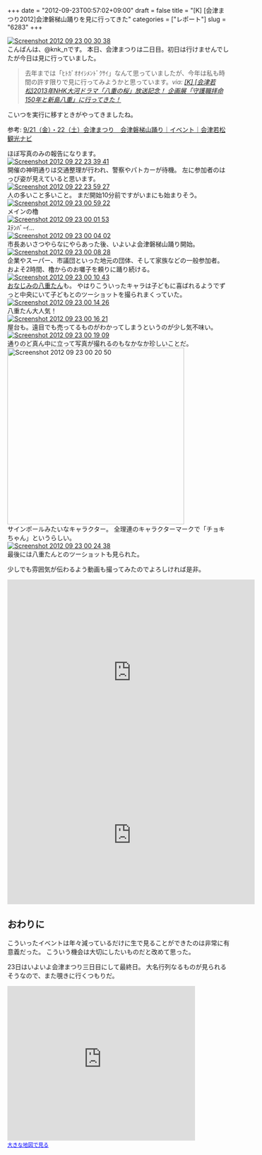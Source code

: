 +++
date = "2012-09-23T00:57:02+09:00"
draft = false
title = "[K] [会津まつり2012]会津磐梯山踊りを見に行ってきた"
categories = ["レポート"]
slug = "6283"
+++

<div class="center"><a href="http://knk-n.com/images/2012/09/screenshot_2012-09-23_00.30.38.jpg"><img src="http://knk-n.com/images/2012/09/screenshot_2012-09-23_00.30.38.jpg" alt="Screenshot 2012 09 23 00 30 38" title="screenshot_2012-09-23_00.30.38.jpg" border="0" width="" height="" /></a></div>
こんばんは、@knk_nです。
本日、会津まつりは二日目。初日は行けませんでしたが今日は見に行っていました。

<blockquote title=”[K] [会津若松]2013年NHK大河ドラマ「八重の桜」放送記念！ 企画展「守護職拝命150年と新島八重」に行ってきた！” cite=”http://knk-n.com/2012/09/15/yae-kikkau-tsurugajo/”>去年までは「ﾋﾄｶﾞｵｵｲｼﾒﾝﾄﾞｸｻｲ」なんて思っていましたが、今年は私も時間の許す限りで見に行ってみようかと思っています。<cite>via: <a href=”http://knk-n.com/2012/09/15/yae-kikkau-tsurugajo/” target=”_blank”>[K] [会津若松]2013年NHK大河ドラマ「八重の桜」放送記念！ 企画展「守護職拝命150年と新島八重」に行ってきた！</a></cite></blockquote>

こいつを実行に移すときがやってきましたね。

<p>参考: <a  href="http://www.aizukanko.com/event/246/" target="_blank">9/21（金）・22（土）会津まつり　会津磐梯山踊り｜イベント｜会津若松観光ナビ</a><script type="text/javascript">var url = "http://www.aizukanko.com/event/246/";</script><script src="http://api.b.st-hatena.com/entry.count?url=http://www.aizukanko.com/event/246/&callback=hatebTxt"></script></p><!--more-->ほぼ写真のみの報告になります。

<div class="center"><a href="http://knk-n.com/images/2012/09/screenshot_2012-09-22_23.39.41.jpg"><img src="http://knk-n.com/images/2012/09/screenshot_2012-09-22_23.39.41.jpg" alt="Screenshot 2012 09 22 23 39 41" title="screenshot_2012-09-22_23.39.41.jpg" border="0" width="" height="" /></a></div>
開催の神明通りは交通整理が行われ、警察やパトカーが待機。
左に参加者のはっぴ姿が見えていると思います。

<div class="center"><a href="http://knk-n.com/images/2012/09/screenshot_2012-09-22_23.59.27.jpg"><img src="http://knk-n.com/images/2012/09/screenshot_2012-09-22_23.59.27.jpg" alt="Screenshot 2012 09 22 23 59 27" title="screenshot_2012-09-22_23.59.27.jpg" border="0" width="" height="" /></a></div>
人の多いこと多いこと。
まだ開始10分前ですがいまにも始まりそう。


<div class="center"><a href="http://knk-n.com/images/2012/09/screenshot_2012-09-23_00.59.22.jpg"><img src="http://knk-n.com/images/2012/09/screenshot_2012-09-23_00.59.22.jpg" alt="Screenshot 2012 09 23 00 59 22" title="screenshot_2012-09-23_00.59.22.jpg" border="0" width="" height="" /></a></div>
メインの櫓

<div class="center"><a href="http://knk-n.com/images/2012/09/screenshot_2012-09-23_00.01.53.jpg"><img src="http://knk-n.com/images/2012/09/screenshot_2012-09-23_00.01.53.jpg" alt="Screenshot 2012 09 23 00 01 53" title="screenshot_2012-09-23_00.01.53.jpg" border="0" width="" height="" /></a></div>
ｽﾃﾝﾊﾞｰｲ…

<div class="center"><a href="http://knk-n.com/images/2012/09/screenshot_2012-09-23_00.04.02.jpg"><img src="http://knk-n.com/images/2012/09/screenshot_2012-09-23_00.04.02.jpg" alt="Screenshot 2012 09 23 00 04 02" title="screenshot_2012-09-23_00.04.02.jpg" border="0" width="" height="" /></a></div>
市長あいさつやらなにやらあった後、いよいよ会津磐梯山踊り開始。

<div class="center"><a href="http://knk-n.com/images/2012/09/screenshot_2012-09-23_00.08.28.jpg"><img src="http://knk-n.com/images/2012/09/screenshot_2012-09-23_00.08.28.jpg" alt="Screenshot 2012 09 23 00 08 28" title="screenshot_2012-09-23_00.08.28.jpg" border="0" width="" height="" /></a></div>
企業やスーパー、市議団といった地元の団体、そして家族などの一般参加者。
およそ2時間、櫓からのお囃子を頼りに踊り続ける。

<div class="center"><a href="http://knk-n.com/images/2012/09/screenshot_2012-09-23_00.10.43.jpg"><img src="http://knk-n.com/images/2012/09/screenshot_2012-09-23_00.10.43.jpg" alt="Screenshot 2012 09 23 00 10 43" title="screenshot_2012-09-23_00.10.43.jpg" border="0" width="" height="" /></a></div>
<a href="http://knk-n.com/2012/09/15/yae-kikkau-tsurugajo/" target="_blank">おなじみの八重たん</a>も。
やはりこういったキャラは子どもに喜ばれるようでずっと中央にいて子どもとのツーショットを撮られまくっていた。

<div class="center"><a href="http://knk-n.com/images/2012/09/screenshot_2012-09-23_00.14.26.jpg"><img src="http://knk-n.com/images/2012/09/screenshot_2012-09-23_00.14.26.jpg" alt="Screenshot 2012 09 23 00 14 26" title="screenshot_2012-09-23_00.14.26.jpg" border="0" width="" height="" /></a></div>
八重たん大人気！

<div class="center"><a href="http://knk-n.com/images/2012/09/screenshot_2012-09-23_00.16.21.jpg"><img src="http://knk-n.com/images/2012/09/screenshot_2012-09-23_00.16.21.jpg" alt="Screenshot 2012 09 23 00 16 21" title="screenshot_2012-09-23_00.16.21.jpg" border="0" width="" height="" /></a></div>
屋台も。遠目でも売ってるものがわかってしまうというのが少し気不味い。

<div class="center"><a href="http://knk-n.com/images/2012/09/screenshot_2012-09-23_00.19.09.jpg"><img src="http://knk-n.com/images/2012/09/screenshot_2012-09-23_00.19.09.jpg" alt="Screenshot 2012 09 23 00 19 09" title="screenshot_2012-09-23_00.19.09.jpg" border="0" width="" height="" /></a></div>
通りのど真ん中に立って写真が撮れるのもなかなか珍しいことだ。

<div class="center"><a href="http://knk-n.com/images/2012/09/screenshot_2012-09-23_00.20.50.jpg"><img src="http://knk-n.com/images/2012/09/screenshot_2012-09-23_00.20.50.jpg" alt="Screenshot 2012 09 23 00 20 50" title="screenshot_2012-09-23_00.20.50.jpg" border="0" width="400" height="auto" /></a></div>
サインポールみたいなキャラクター。
全理連のキャラクターマークで「チョキちゃん」というらしい。

<div class="center"><a href="http://knk-n.com/images/2012/09/screenshot_2012-09-23_00.24.38.jpg"><img src="http://knk-n.com/images/2012/09/screenshot_2012-09-23_00.24.38.jpg" alt="Screenshot 2012 09 23 00 24 38" title="screenshot_2012-09-23_00.24.38.jpg" border="0" width="" height="" /></a></div>
最後には八重たんとのツーショットも見られた。

少しでも雰囲気が伝わるよう動画も撮ってみたのでよろしければ是非。
<iframe width="560" height="420" src="http://www.youtube.com/embed/v-DQiG-hkFw" frameborder="0" allowfullscreen></iframe>

<iframe width="560" height="315" src="http://www.youtube.com/embed/tBL-AJyWBxg" frameborder="0" allowfullscreen></iframe>

<h2>おわりに</h2>
こういったイベントは年々減っているだけに生で見ることができたのは非常に有意義だった。
こういう機会は大切にしたいものだと改めて思った。

23日はいよいよ会津まつり三日目にして最終日。
大名行列なるものが見られるそうなので、また覗きに行くつもりだ。

<iframe width="425" height="350" frameborder="0" scrolling="no" marginheight="0" marginwidth="0" src="https://maps.google.co.jp/maps?f=q&amp;source=s_q&amp;hl=ja&amp;geocode=&amp;q=%E7%A5%9E%E6%98%8E%E9%80%9A%E3%82%8A%E5%95%86%E5%BA%97%E8%A1%97&amp;aq=&amp;sll=37.496772,139.928328&amp;sspn=0.00392,0.005118&amp;brcurrent=3,0x5ff5535fa0205841:0xf90dc3b46052f496,0&amp;ie=UTF8&amp;hq=%E7%A5%9E%E6%98%8E%E9%80%9A%E3%82%8A%E5%95%86%E5%BA%97%E8%A1%97&amp;hnear=&amp;t=m&amp;z=14&amp;iwloc=A&amp;cid=15790938082739126582&amp;ll=37.496764,139.928953&amp;output=embed"></iframe><br /><small><a href="https://maps.google.co.jp/maps?f=q&amp;source=embed&amp;hl=ja&amp;geocode=&amp;q=%E7%A5%9E%E6%98%8E%E9%80%9A%E3%82%8A%E5%95%86%E5%BA%97%E8%A1%97&amp;aq=&amp;sll=37.496772,139.928328&amp;sspn=0.00392,0.005118&amp;brcurrent=3,0x5ff5535fa0205841:0xf90dc3b46052f496,0&amp;ie=UTF8&amp;hq=%E7%A5%9E%E6%98%8E%E9%80%9A%E3%82%8A%E5%95%86%E5%BA%97%E8%A1%97&amp;hnear=&amp;t=m&amp;z=14&amp;iwloc=A&amp;cid=15790938082739126582&amp;ll=37.496764,139.928953" style="color:#0000FF;text-align:left">大きな地図で見る</a></small>
